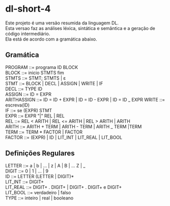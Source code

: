 # dl-short-4

Este projeto é uma versão resumida da linguagem DL.  
Esta versao faz as análises léxica, sintática e semântica e a geração de código intermediário.  
Ela está de acordo com a gramática abaixo.

## Gramática

PROGRAM ::= programa ID BLOCK  
BLOCK ::= inicio STMTS fim  
STMTS ::= STMT; STMTS | ε  
STMT ::= BLOCK | DECL | ASSIGN | WRITE | IF  
DECL ::= TYPE ID  
ASSIGN ::= ID = EXPR  
ARITHASSIGN ::= ID = ID + EXPR | ID = ID - EXPR | ID = ID _ EXPR
WRITE ::= escreva(ID)  
IF ::= se (EXPR) STMT  
EXPR ::= EXPR "|" REL | REL  
REL ::= REL < ARITH | REL <= ARITH | REL > ARITH | ARITH  
ARITH ::= ARITH + TERM | ARITH - TERM | ARITH _ TERM |TERM  
TERM ::= TERM \* FACTOR | FACTOR  
FACTOR ::= (EXPR) | ID | LIT_INT | LIT_REAL | LIT_BOOL

## Definições Regulares

LETTER ::= a | b | ... | z | A | B | ... Z | \_  
DIGIT ::= 0 | 1 | ... | 9  
ID ::= LETTER (LETTER | DIGIT)\*  
LIT_INT ::= DIGIT+  
LIT_REAL ::= DIGIT+ . DIGIT+ | DIGIT+ . DIGIT+ e DIGIT+  
LIT_BOOL ::= verdadeiro | falso  
TYPE ::= inteiro | real | booleano
